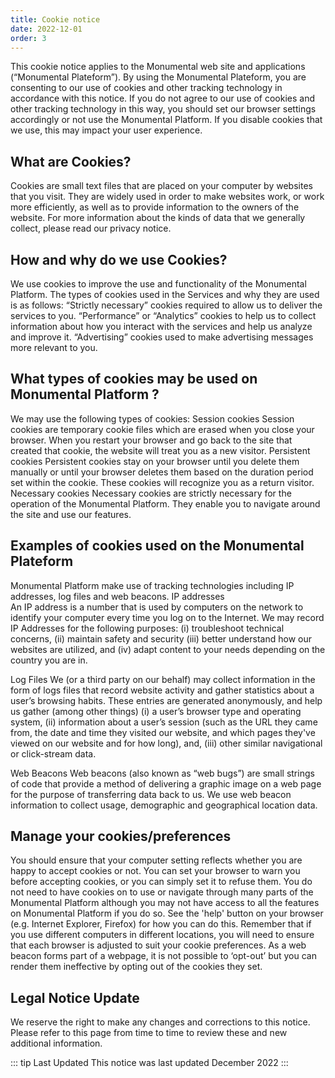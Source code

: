 ```yaml
---
title: Cookie notice
date: 2022-12-01
order: 3
---
```


This cookie notice applies to the Monumental web site and applications (“Monumental Plateform”). 
By using the Monumental Plateform, you are consenting to our use of cookies and other tracking technology in accordance with this notice. If you do not agree to our use of cookies and other tracking technology in this way, you should set our browser settings accordingly or not use the Monumental Platform. If you disable cookies that we use, this may impact your user experience.
## What are Cookies?
Cookies are small text files that are placed on your computer by websites that you visit. They are widely used in order to make websites work, or work more efficiently, as well as to provide information to the owners of the website. 
For more information about the kinds of data that we generally collect, please read our privacy notice. 

## How and why do we use Cookies? 
We use cookies to improve the use and functionality of the Monumental Platform.
The types of cookies used in the Services and why they are used is as follows: 
“Strictly necessary” cookies required to allow us to deliver the services to you. 
“Performance” or “Analytics” cookies to help us to collect information about how you  interact with the services and help us analyze and improve it. 
“Advertising” cookies used to make advertising messages more relevant to you.

## What types of cookies may be used on Monumental Platform ?
We may use the following types of cookies: 
Session cookies 
Session cookies are temporary cookie files which are erased when you close your browser. When you restart your browser and go back to the site that created that cookie, the website will treat you as a new visitor.
Persistent cookies 
Persistent cookies stay on your browser until you delete them manually or until your browser deletes them based on the duration period set within the cookie. These cookies will recognize you as a return visitor.
Necessary cookies
Necessary cookies are strictly necessary for the operation of the Monumental Platform. They enable you to navigate around the site and use our features. 

## Examples of cookies used on the Monumental Plateform
Monumental Platform make use of tracking technologies including IP addresses, log files and web beacons. 
IP addresses	
An IP address is a number that is used by computers on the network to identify your computer every time you log on to the Internet. We may record IP Addresses for the following purposes:
(i) troubleshoot technical concerns, (ii) maintain safety and security (iii) better understand how our websites are utilized, and (iv) adapt content to your needs depending on the country you are in. 

Log Files 
We (or a third party on our behalf) may collect information in the form of logs files that record website activity and gather statistics about a user’s browsing habits. These entries are generated anonymously, and help us gather (among other things) (i) a user’s browser type and operating system, (ii) information about a user’s session (such as the URL they came from, the date and time they visited our website, and which pages they've viewed on our website and for how long), and, (iii) other similar navigational or click-stream data. 

Web Beacons 
Web beacons (also known as “web bugs”) are small strings of code that provide a method of delivering a graphic image on a web page for the purpose of transferring data back to us. We use web beacon information to collect usage, demographic and geographical location data.

## Manage your cookies/preferences
You should ensure that your computer setting reflects whether you are happy to accept cookies or not. You can set your browser to warn you before accepting cookies, or you can simply set it to refuse them. You do not need to have cookies on to use or navigate through many parts of the Monumental Platform although you may not have access to all the features on Monumental Platform if you do so. See the 'help' button on your browser (e.g. Internet Explorer, Firefox) for how you can do this. Remember that if you use different computers in different locations, you will need to ensure that each browser is adjusted to suit your cookie preferences. 
As a web beacon forms part of a webpage, it is not possible to ‘opt-out’ but you can render them ineffective by opting out of the cookies they set.
## Legal Notice Update
We reserve the right to make any changes and corrections to this notice. Please refer to this page from time to time to review these and new additional information.
    
::: tip Last Updated
This notice was last updated December 2022 
::: 
